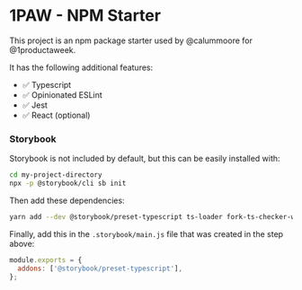 # 1PAW - NPM Starter

This project is an npm package starter used by @calummoore for @1productaweek.

It has the following additional features:

 * ✅ Typescript
 * ✅ Opinionated ESLint
 * ✅ Jest
 * ✅ React (optional)


### Storybook

Storybook is not included by default, but this can be easily installed with:

```sh
cd my-project-directory
npx -p @storybook/cli sb init
```

Then add these dependencies:
```sh
yarn add --dev @storybook/preset-typescript ts-loader fork-ts-checker-webpack-plugin
```

Finally, add this in the `.storybook/main.js` file that was created in the step above:

```js
module.exports = {
  addons: ['@storybook/preset-typescript'],
};
```
